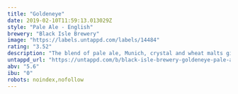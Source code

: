 ```yaml
---
title: "Goldeneye"
date: 2019-02-10T11:59:13.013029Z
style: "Pale Ale - English"
brewery: "Black Isle Brewery"
image: "https://labels.untappd.com/labels/14484"
rating: "3.52"
description: "The blend of pale ale, Munich, crystal and wheat malts give Goldeneye its full body and rich gold colour. The initial impression of moderate bitterness balances with a clean finish. Fruity citrus notes of grapefruit and tangerine shine through with a touch of marmalade sweetness. Named after the beautiful birds that have nested in the Scottish Highlands since 1970, not the 1995 James Bond film!"
untappd_url: "https://untappd.com/b/black-isle-brewery-goldeneye-pale-ale/14484"
abv: "5.6"
ibu: "0"
robots: noindex,nofollow
---
```

